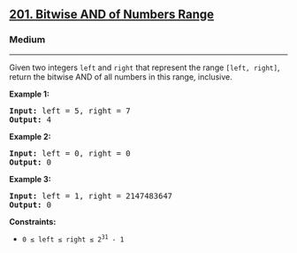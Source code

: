 <h2><a href="https://leetcode.com/problems/bitwise-and-of-numbers-range">201. Bitwise AND of Numbers Range</a></h2>
<h3>Medium</h3>
<hr>
<p>Given two integers <code>left</code> and <code>right</code> that represent the range <code>[left, right]</code>, return the bitwise AND of all numbers in this range, inclusive.</p>

<p><strong>Example 1:</strong></p>
<pre>
<strong>Input:</strong> left = 5, right = 7
<strong>Output:</strong> 4
</pre>

<p><strong>Example 2:</strong></p>
<pre>
<strong>Input:</strong> left = 0, right = 0
<strong>Output:</strong> 0
</pre>

<p><strong>Example 3:</strong></p>
<pre>
<strong>Input:</strong> left = 1, right = 2147483647
<strong>Output:</strong> 0
</pre>

<p><strong>Constraints:</strong></p>
<ul>
  <li><code>0 ≤ left ≤ right ≤ 2<sup>31</sup> - 1</code></li>
</ul>
